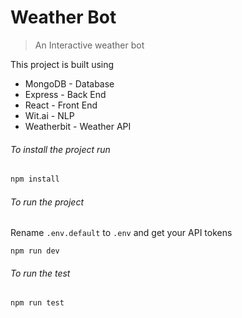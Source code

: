 # Weather Bot
> An Interactive weather bot

This project is built using

-  MongoDB - Database
-  Express - Back End
-  React - Front End
-  Wit.ai - NLP
-  Weatherbit - Weather API


###### To install the project run
```sh
npm install
```

###### To run the project

Rename `.env.default` to `.env` and get your API tokens

```
npm run dev
```

###### To run the test
```
npm run test
```
